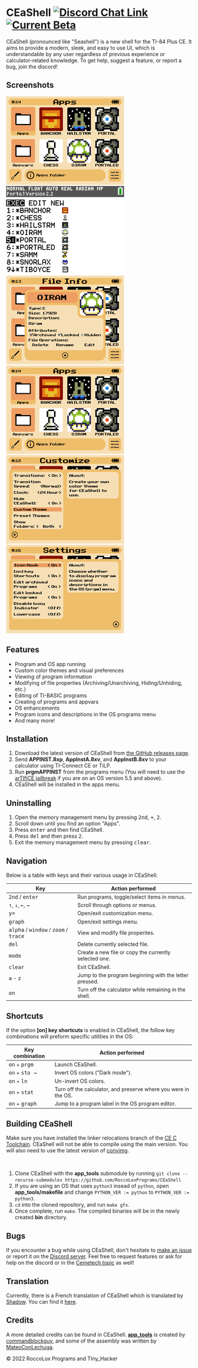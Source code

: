# CEaShell [![Discord Chat Link](https://img.shields.io/discord/1012426214226530424?logo=discord)](https://discord.gg/RDTtu258fW) [![Current Beta](https://img.shields.io/badge/release-v0.82.5%20beta-blue)](https://github.com/roccoloxprograms/shell/releases/latest)

CEaShell (pronounced like "Seashell") is a new shell for the TI-84 Plus CE. It aims to provide a modern, sleek, and easy to use UI, which is understandable by any user regardless of previous experience or calculator-related knowledge. To get help, suggest a feature, or report a bug, join the discord!

## Screenshots

![Modern UI](screenshots/hideProgAndScroll.gif "Modern UI")    ![OS Enhancements](screenshots/programs.png "OS Enhancements")
![Manage File Properties](screenshots/fileInfo.png "Manage File Properties")      ![Run OS Apps](screenshots/runApp.gif "Run OS Apps")
![Custom Themes](screenshots/customTheme.gif "Custom Themes")      ![Personalized Settings](screenshots/settings.gif "Personalized Settings")

## Features

* Program and OS app running
* Custom color themes and visual preferences
* Viewing of program information
* Modifying of file properties (Archiving/Unarchiving, Hiding/Unhiding, etc.)
* Editing of TI-BASIC programs
* Creating of programs and appvars
* OS enhancements
* Program icons and descriptions in the OS programs menu
* And many more!

## Installation

1. Download the latest version of CEaShell from [the GitHub releases page](https://github.com/roccoloxprograms/CEaShell/releases/latest).
2. Send **APPINST.8xp**, **AppInstA.8xv**, and **AppInstB.8xv** to your calculator using TI-Connect CE or TiLP.
3. Run **prgmAPPINST** from the programs menu (You will need to use the [arTIfiCE jailbreak](https://yvantt.github.io/arTIfiCE) if you are on an OS version 5.5 and above).
4. CEaShell will be installed in the apps menu.

## Uninstalling

1. Open the memory management menu by pressing <kbd>2nd</kbd>, <kbd>+</kbd>, <kbd>2</kbd>.
2. Scroll down until you find an option "Apps".
3. Press <kbd>enter</kbd> and then find CEaShell.
4. Press <kbd>del</kbd> and then press <kbd>2</kbd>.
5. Exit the memory management menu by pressing <kbd>clear</kbd>.

## Navigation

Below is a table with keys and their various usage in CEaShell:

| Key                                                                       | Action performed                                       |
|---------------------------------------------------------------------------|--------------------------------------------------------|
| <kbd>2nd</kbd> / <kbd>enter</kbd>                                           | Run programs, toggle/select items in menus.            |
| <kbd>↑</kbd>, <kbd>↓</kbd>, <kbd>←</kbd>, <kbd>→</kbd>                    | Scroll through options or menus.                       |
| <kbd>y=</kbd>                                                             | Open/exit customization menu.                          |
| <kbd>graph</kbd>                                                          | Open/exit settings menu.                               |
| <kbd>alpha</kbd> / <kbd>window</kbd> / <kbd>zoom</kbd> / <kbd>trace</kbd> | View and modify file properites.                       |
| <kbd>del</kbd>                                                            | Delete currently selected file.                        |
| <kbd>mode</kbd>                                                           | Create a new file or copy the currently selected one.  |
| <kbd>clear</kbd>                                                          | Exit CEaShell.                                         |
| <kbd>a</kbd> - <kbd>z</kbd>                                               | Jump to the program beginning with the letter pressed. |
| <kbd>on</kbd>                                                             | Turn off the calculator while remaining in the shell.  |

## Shortcuts

If the option **[on] key shortcuts** is enabled in CEaShell, the follow key combinations will preform specific utilities in the OS:

| Key combination                  | Action performed                                                |
|----------------------------------|-----------------------------------------------------------------|
| <kbd>on</kbd> + <kbd>prgm</kbd>  | Launch CEaShell.                                                |
| <kbd>on</kbd> + <kbd>sto →</kbd> | Invert OS colors ("Dark mode").                                 |
| <kbd>on</kbd> + <kbd>ln</kbd>    | Un-invert OS colors.                                            |
| <kbd>on</kbd> + <kbd>stat</kbd>  | Turn off the calculator, and preserve where you were in the OS. |
| <kbd>on</kbd> + <kbd>graph</kbd> | Jump to a program label in the OS program editor.               |

## Building CEaShell

Make sure you have installed the linker relocations branch of the [CE C Toolchain](https://github.com/ce-programming/toolchain). CEaShell will not be able to compile using the main version. You will also need to use the latest version of [convimg](https://github.com/mateoconlechuga/convimg).

<br />

1. Clone CEaShell with the **app_tools** submodule by running `git clone --recurse-submodules https://github.com/RoccoLoxPrograms/CEaShell`
2. If you are using an OS that uses `python3` insead of `python`, open **app_tools/makefile** and change `PYTHON_VER := python` to `PYTHON_VER := python3`.
3. `cd` into the cloned repository, and run `make gfx`.
4. Once complete, run `make`. The compiled binaries will be in the newly created **bin** directory.


## Bugs

If you encounter a bug while using CEaShell, don't hesitate to [make an issue](https://github.com/RoccoLoxPrograms/CEaShell/issues) or report it on the [Discord server](https://discord.gg/RDTtu258fW).
Feel free to request features or ask for help on the discord or in the [Cemetech topic](https://ceme.tech/t18820) as well!

## Translation

Currently, there is a French translation of CEaShell which is translated by [Shadow](https://github.com/Bryankaveen).
You can find it [here](https://github.com/RoccoLoxPrograms/CEaShell/tree/french-translation).

## Credits

A more detailed credits can be found in CEaShell. [**app_tools**](https://github.com/commandblockguy/app_tools) is created by [commandblockguy](https://github.com/commandblockguy/), and some of the assembly was written by [MateoConLechuga](https://github.com/mateoconlechuga/).

© 2022 RoccoLox Programs and TIny_Hacker
